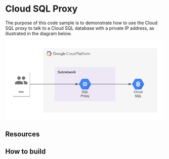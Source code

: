 # Cloud SQL Proxy

The purpose of this code sample is to demonstrate how to use the Cloud SQL proxy to talk to a Cloud SQL database with a private IP address, as illustrated in the diagram below.

![Diagram](./diagrams/cloud_sql_proxy.png)

## Resources

## How to build